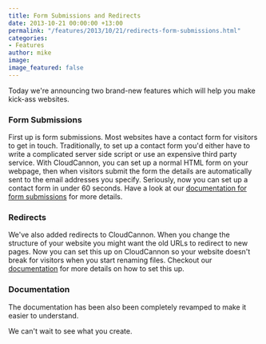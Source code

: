 ```yaml
---
title: Form Submissions and Redirects
date: 2013-10-21 00:00:00 +13:00
permalink: "/features/2013/10/21/redirects-form-submissions.html"
categories:
- Features
author: mike
image: 
image_featured: false
---
```


Today we're announcing two brand-new features which will help you make kick-ass websites.

### Form Submissions
First up is form submissions. Most websites have a contact form for visitors to get in touch. Traditionally, to set up a contact form you'd either have to write a complicated server side script or use an expensive third party service. With CloudCannon, you can set up a normal HTML form on your webpage, then when visitors submit the form the details are automatically sent to the email addresses you specify. Seriously, now you can set up a contact form in under 60 seconds. Have a look at our [documentation for form submissions](https://docs.cloudcannon.com/hosting/contact-forms/) for more details.

### Redirects
We've also added redirects to CloudCannon. When you change the structure of your website you might want the old URLs to redirect to new pages. Now you can set this up on CloudCannon so your website doesn't break for visitors when you start renaming files. Checkout our [documentation](https://docs.cloudcannon.com/hosting/301-redirects/) for more details on how to set this up.

### Documentation ###
The documentation has been also been completely revamped to make it easier to understand.

We can't wait to see what you create.

